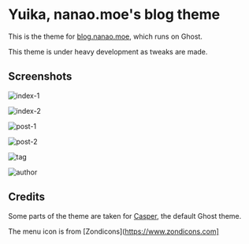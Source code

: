 # Yuika, nanao.moe's blog theme

This is the theme for [blog.nanao.moe](blog.nanao.moe), which runs on Ghost.

This theme is under heavy development as tweaks are made.

## Screenshots
![index-1](https://i.imgur.com/SoN1Ain.png)

![index-2](https://i.imgur.com/xi9WXXZ.png)

![post-1](https://i.imgur.com/UR6BoDQ.png)

![post-2](https://i.imgur.com/E7w0P6b.png)

![tag](https://i.imgur.com/9LyJfN2.png)

![author](https://i.imgur.com/czw5ucg.png)

## Credits

Some parts of the theme are taken for [Casper](https://github.com/TryGhost/Casper), the default Ghost theme.

The menu icon is from [Zondicons](https://www.zondicons.com]

